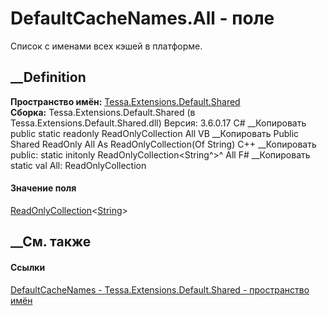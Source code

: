 # DefaultCacheNames.All - поле
Список с именами всех кэшей в платформе.
## __Definition
 **Пространство имён:**
[Tessa.Extensions.Default.Shared](N_Tessa_Extensions_Default_Shared.htm)  
 **Сборка:** Tessa.Extensions.Default.Shared (в
Tessa.Extensions.Default.Shared.dll) Версия: 3.6.0.17
C# __Копировать
     public static readonly ReadOnlyCollection<string> All
VB __Копировать
     Public Shared ReadOnly All As ReadOnlyCollection(Of String)
C++ __Копировать
     public:
    static initonly ReadOnlyCollection<String^>^ All
F# __Копировать
     static val All: ReadOnlyCollection<string>
#### Значение поля
[ReadOnlyCollection](https://learn.microsoft.com/dotnet/api/system.collections.objectmodel.readonlycollection-1)<[String](https://learn.microsoft.com/dotnet/api/system.string)>
##  __См. также
#### Ссылки
[DefaultCacheNames -
](T_Tessa_Extensions_Default_Shared_DefaultCacheNames.htm)
[Tessa.Extensions.Default.Shared - пространство
имён](N_Tessa_Extensions_Default_Shared.htm)
